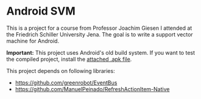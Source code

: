 Android SVM
============

This is a project for a course from Professor Joachim Giesen I attended at the Friedrich Schiller University Jena. The goal is to write a support vector machine for Android. 

**Important:** This project uses Android's old build system. If you want to test the compiled project, install the [attached .apk file](SVM.apk).

This project depends on following libraries:
- https://github.com/greenrobot/EventBus
- https://github.com/ManuelPeinado/RefreshActionItem-Native